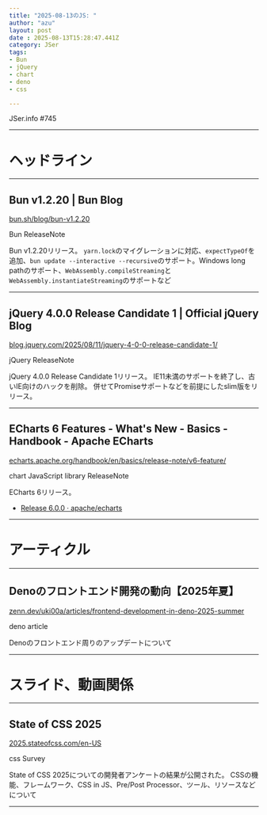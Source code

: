 ```yaml
---
title: "2025-08-13のJS: "
author: "azu"
layout: post
date : 2025-08-13T15:28:47.441Z
category: JSer
tags:
- Bun
- jQuery
- chart
- deno
- css

---
```


JSer.info #745

----

<h1 class="site-genre">ヘッドライン</h1>

----

## Bun v1.2.20 | Bun Blog
[bun.sh/blog/bun-v1.2.20](https://bun.sh/blog/bun-v1.2.20 "Bun v1.2.20 | Bun Blog")
<p class="jser-tags jser-tag-icon"><span class="jser-tag">Bun</span> <span class="jser-tag">ReleaseNote</span></p>

Bun v1.2.20リリース。
`yarn.lock`のマイグレーションに対応、`expectTypeOf`を追加、`bun update --interactive --recursive`のサポート。Windows long pathのサポート、`WebAssembly.compileStreaming`と`WebAssembly.instantiateStreaming`のサポートなど


----

## jQuery 4.0.0 Release Candidate 1 | Official jQuery Blog
[blog.jquery.com/2025/08/11/jquery-4-0-0-release-candidate-1/](https://blog.jquery.com/2025/08/11/jquery-4-0-0-release-candidate-1/ "jQuery 4.0.0 Release Candidate 1 | Official jQuery Blog")
<p class="jser-tags jser-tag-icon"><span class="jser-tag">jQuery</span> <span class="jser-tag">ReleaseNote</span></p>

jQuery 4.0.0 Release Candidate 1リリース。
IE11未満のサポートを終了し、古いIE向けのハックを削除。
併せてPromiseサポートなどを前提にしたslim版をリリース。


----

## ECharts 6 Features - What&#039;s New - Basics - Handbook - Apache ECharts
[echarts.apache.org/handbook/en/basics/release-note/v6-feature/](https://echarts.apache.org/handbook/en/basics/release-note/v6-feature/ "ECharts 6 Features - What&#039;s New - Basics - Handbook - Apache ECharts")
<p class="jser-tags jser-tag-icon"><span class="jser-tag">chart</span> <span class="jser-tag">JavaScript</span> <span class="jser-tag">library</span> <span class="jser-tag">ReleaseNote</span></p>

ECharts 6リリース。

- [Release 6.0.0 · apache/echarts](https://github.com/apache/echarts/releases/tag/6.0.0 "Release 6.0.0 · apache/echarts")

----
<h1 class="site-genre">アーティクル</h1>

----

## Denoのフロントエンド開発の動向【2025年夏】
[zenn.dev/uki00a/articles/frontend-development-in-deno-2025-summer](https://zenn.dev/uki00a/articles/frontend-development-in-deno-2025-summer "Denoのフロントエンド開発の動向【2025年夏】")
<p class="jser-tags jser-tag-icon"><span class="jser-tag">deno</span> <span class="jser-tag">article</span></p>

Denoのフロントエンド周りのアップデートについて


----
<h1 class="site-genre">スライド、動画関係</h1>

----

## State of CSS 2025
[2025.stateofcss.com/en-US](https://2025.stateofcss.com/en-US "State of CSS 2025")
<p class="jser-tags jser-tag-icon"><span class="jser-tag">css</span> <span class="jser-tag">Survey</span></p>

State of CSS 2025についての開発者アンケートの結果が公開された。
CSSの機能、フレームワーク、CSS in JS、Pre/Post Processor、ツール、リソースなどについて


----
